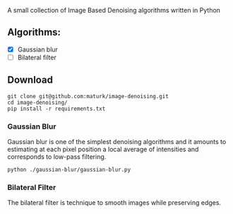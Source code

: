 A small collection of Image Based Denoising algorithms written in Python

## Algorithms:
- [x] Gaussian blur
- [ ] Bilateral filter

## Download
```
git clone git@github.com:maturk/image-denoising.git
cd image-denoising/
pip install -r requirements.txt    
```

### Gaussian Blur
Gaussian blur is one of the simplest denoising algorithms and it amounts to estimating
at each pixel position a local average of intensities and corresponds to low-pass filtering.

```
python ./gaussian-blur/gaussian-blur.py
```
### Bilateral Filter
The bilateral filter is technique to smooth images while preserving edges.
